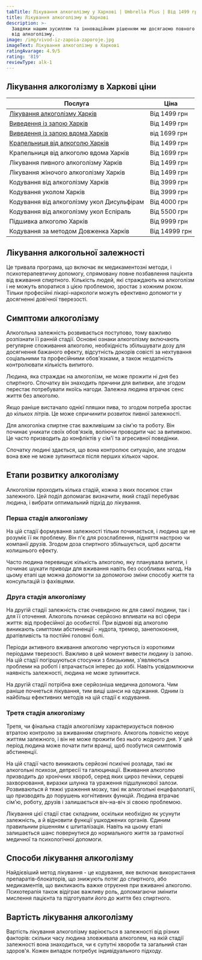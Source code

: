 ```yaml
---
tabTitle: Лікування алкоголізму у Харкові | Umbrella Plus | Від 1499 грн
title: Лікування алкоголізму в Харкові
description: >-
  Завдяки нашим зусиллям та інноваційним рішенням ми досягаємо повного лікування
  від алкоголізму.
image: /img/vivod-iz-zapoia-zaporoje.jpg
imageText: Лікування алкоголізму в Харкові
ratingAvarage: 4.9/5
rating: '819'
reviewType: alk-1
---
```


## Лікування алкоголізму в Харкові ціни

| Послуга                                                               | Ціна          |
| --------------------------------------------------------------------- | ------------- |
| [Лікування алкоголізму Харків](lechenie-alkogolizma-kharkiv-ua)       | Від 1499 грн  |
| [Виведення із запою Харків](Vivod-iz-zapoia-kharkiv-ua)               | Від 1499 грн  |
| [Виведення із запою вдома Харків](Vivod-iz-zapoia-na-domy-kharkiv-ua) | від 1699 грн  |
| [Крапельниця від алкоголю Харків](Kapelnica_ot_alkogola_kharkiv-ua)   | Від 1499 грн  |
| Крапельниця від алкоголю вдома Харків                                 | Від 1699 грн  |
| Лікування пивного алкоголізму Харків                                  | Від 1499 грн  |
| Лікування жіночого алкоголізму Харків                                 | Від 1499 грн  |
| Кодування від алкоголізму Харків                                      | Від 3999 грн  |
| Кодування уколом Харків                                               | Від 3999 грн  |
| Кодування від алкоголізму укол Дисульфірам                            | Від 4000 грн  |
| Кодування від алкоголізму укол Еспіраль                               | Від 5500 грн  |
| Підшивка алкоголю Харків                                              | Від 9999 грн  |
| Кодування за методом Довженка Харків                                  | Від 14999 грн |

## Лікування алкогольної залежності

Це тривала програма, що включає як медикаментозні методи, і психотерапевтичну допомогу, спрямовану повне позбавлення пацієнта від вживання спиртного. Кількість людей, які страждають на алкоголізм і не можуть впоратися з цією проблемою, зростає з кожним роком. Тільки професійні лікарі-наркологи можуть ефективно допомогти у досягненні довічної тверезості.

## Симптоми алкоголізму

Алкогольна залежність розвивається поступово, тому важливо розпізнати її ранній стадії. Основні ознаки алкоголізму включають регулярне споживання алкоголю, необхідність збільшувати дозу для досягнення бажаного ефекту, відсутність докорів совісті за нехтування соціальними та професійними обов'язками, а також нездатність контролювати кількість випитого.

Людина, яка страждає на алкоголізм, не може прожити ні дня без спиртного. Спочатку він знаходить причини для випивки, але згодом перестає потребувати якоїсь нагоди. Залежна людина втрачає сенс життя без алкоголю.

Якщо раніше вистачало однієї пляшки пива, то згодом потреба зростає до кількох літрів. Це може спричинити розвиток пивної залежності.

Для алкоголіка спиртне стає важливішим за сім'ю та роботу. Він починає уникати своїх обов'язків, воліючи проводити час за випивкою. Це часто призводить до конфліктів у сім'ї та агресивної поведінки.

Спочатку людині здається, що вона контролює ситуацію, але згодом вона вже не може зупинитися після перших кількох чарок.

## Етапи розвитку алкоголізму

Алкоголізм проходить кілька стадій, кожна з яких посилює стан залежного. Цей поділ допомагає визначити, який стадії перебуває людина, і вибрати оптимальний підхід до лікування.

### Перша стадія алкоголізму

На цій стадії формування залежності тільки починається, і людина ще не розуміє її як проблему. Він п'є для розслаблення, підняття настрою чи компанії друзів. Згодом доза спиртного збільшується, щоб досягти колишнього ефекту.

Часто людина перевищує кількість алкоголю, яку планувала випити, і починає шукати приводи для вживання навіть без особливих нагод. На цьому етапі ще можна допомогти за допомогою зміни способу життя та консультацій із фахівцями.

### Друга стадія алкоголізму

На другій стадії залежність стає очевидною як для самої людини, так і для її оточення. Алкоголь починає серйозно впливати на всі сфери життя: від професійної до особистої. При відмові від алкоголю виникають симптоми абстиненції - нудота, тремор, занепокоєння, дратівливість та постійні головні болі.

Періоди активного вживання алкоголю чергуються із короткими періодами тверезості. Важливо в цей момент вивести людину із запою. На цій стадії погіршуються стосунки з близькими, з'являються проблеми на роботі і втрачається інтерес до хобі. Навіть усвідомлюючи наявність залежності, людина не може зупинитися.

На другій стадії потрібна вже серйозніша медична допомога. Чим раніше почнеться лікування, тим вищі шанси на одужання. Одним із найбільш ефективних методів на цій стадії є кодування.

### Третя стадія алкоголізму

Третя, чи фінальна стадія алкоголізму характеризується повною втратою контролю за вживанням спиртного. Алкоголь повністю керує життям залежного, і він не може прожити без нього жодного дня. У цей період людина може почати пити вранці, щоб позбутися симптомів абстиненції.

На цій стадії часто виникають серйозні психічні розлади, такі як алкогольні психози, депресії та галюцинації. Вживання алкоголю призводить до хронічних хвороб, серед яких цироз печінки, серцеві захворювання, виразки шлунка та ураження підшлункової залози. Розвиваються й тяжкі ураження мозку, такі як алкогольні енцефалопатії, що призводять до порушень когнітивних функцій. Людина втрачає сім'ю, роботу, друзів і залишається віч-на-віч зі своєю проблемою.

Лікування цієї стадії стає складним, оскільки необхідно як усунути залежність, а й відновити функції ушкоджених органів. Єдиним правильним рішенням є шпиталізація. Навіть на цьому етапі залишається шанс повернутися до нормального життя за грамотної медичної та психологічної допомоги.

## Способи лікування алкоголізму

Найдієвіший метод лікування - це кодування, яке включає використання препаратів-блокаторів, що знижують потяг до спиртного, або медикаментів, що викликають важке отруєння при вживанні алкоголю. Психотерапія також відіграє важливу роль, допомагаючи змінити мислення пацієнта та підготувати його до життя без спиртного.

## Вартість лікування алкоголізму

Вартість лікування алкоголізму варіюється в залежності від різних факторів: скільки часу людина зловживала алкоголем, на якій стадії залежності вона знаходиться, чи є супутні хвороби та загальний стан здоров'я. Кожен випадок потребує індивідуального підходу.
